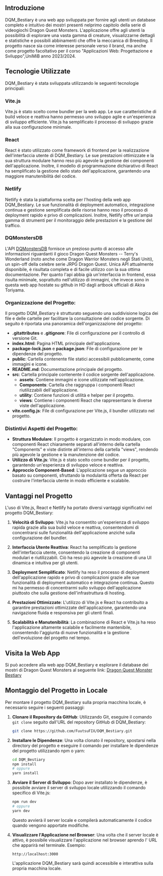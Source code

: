 ## Introduzione
DQM_Bestiary è una web app sviluppata per fornire agli utenti un database completo e intuitivo dei mostri presenti nelprimo capitolo della serie di videogiochi Dragon Quest Monsters. L'applicazione offre agli utenti la possibilità di esplorare una vasta gamma di creature, visualizzarne dettagli e statistiche e possibili abbinamenti che offre la meccanica di Breeding.
Il progetto nasce sia come interesse personale verso il brand, ma anche come progetto facoltativo per il corso "Applicazioni Web: Progettazione e Sviluppo",UniMiB anno 2023/2024.

## Tecnologie Utilizzate
DQM_Bestiary è stata sviluppata utilizzando le seguenti tecnologie principali:

### Vite.js
Vite.js è stato scelto come bundler per la web app. Le sue caratteristiche di build veloce e reattiva hanno permesso uno sviluppo agile e un'esperienza di sviluppo efficiente. Vite.js ha semplificato il processo di sviluppo grazie alla sua configurazione minimale.

### React
React è stato utilizzato come framework di frontend per la realizzazione dell'interfaccia utente di DQM_Bestiary. Le sue prestazioni ottimizzate e la sua struttura modulare hanno reso più agevole la gestione dei componenti dell'applicazione. Inoltre, il modello di programmazione dichiarativo di React ha semplificato la gestione dello stato dell'applicazione, garantendo una maggiore manutenibilità del codice.

### Netlify
Netlify è stata la piattaforma scelta per l'hosting della web app DQM_Bestiary. Le sue funzionalità di deployment automatico, integrazione continua e gestione semplificata delle risorse hanno reso il processo di deployment rapido e privo di complicazioni. Inoltre, Netlify offre un'ampia gamma di strumenti per il monitoraggio delle prestazioni e la gestione del traffico.

### DQMonstersDB
L'API [DQMonstersDB](https://github.com/cmsato09/DQMonstersDB-API) fornisce un prezioso punto di accesso alle informazioni riguardanti il gioco Dragon Quest Monsters -- Terry's Wonderland (noto anche come Dragon Warrior Monsters negli Stati Uniti), un spin-off della celebre serie JRPG Dragon Quest. Unica API attualmente disponibile, è risultata completa e di facile utilizzo con la sua ottima documentazione. Per quanto l'api abbia già un'interfaccia in frontend, essa risulta minimale, soprattutto nell'utilizzo di immagini, che invece sono in questa web app hostate su github in HD dagli artbook ufficiali di Akira Toriyama.

### Organizzazione del Progetto:
Il progetto DQM_Bestiary è strutturato seguendo una suddivisione logica dei file e delle cartelle per facilitare la consultazione del codice sorgente. Di seguito è riportata una panoramica dell'organizzazione del progetto:

- **.gitattributes** e **.gitignore**: File di configurazione per il controllo di versione Git.
- **index.html**: Pagina HTML principale dell'applicazione.
- **package-lock.json** e **package.json**: File di configurazione per le dipendenze del progetto.
- **public**: Cartella contenente file statici accessibili pubblicamente, come immagini e icone.
- **README.md**: Documentazione principale del progetto.
- **src**: Cartella principale contenente il codice sorgente dell'applicazione.
  - **assets**: Contiene immagini e icone utilizzate nell'applicazione.
  - **Components**: Cartella che raggruppa i componenti React riutilizzabili dell'applicazione.
  - **utility**: Contiene funzioni di utilità e helper per il progetto.
  - **views**: Contiene i componenti React che rappresentano le diverse viste dell'applicazione.
- **vite.config.js**: File di configurazione per Vite.js, il bundler utilizzato nel progetto.

### Distintivi Aspetti del Progetto:
- **Struttura Modulare**: Il progetto è organizzato in modo modulare, con componenti React chiaramente separati all'interno della cartella "Components" e viste distinte all'interno della cartella "views", rendendo più agevole la gestione e la manutenzione del codice.
- **Utilizzo di Vite.js**: Vite.js è stato scelto come bundler per il progetto, garantendo un'esperienza di sviluppo veloce e reattiva.
- **Approccio Component-Based**: L'applicazione segue un approccio basato su componenti, sfruttando la modularità offerta da React per costruire l'interfaccia utente in modo efficiente e scalabile.

## Vantaggi nel Progetto
L'uso di Vite.js, React e Netlify ha portato diversi vantaggi significativi nel progetto DQM_Bestiary:

1. **Velocità di Sviluppo**: Vite.js ha consentito un'esperienza di sviluppo rapida grazie alla sua build veloce e reattiva, consentendomi di concentrarsi sulle funzionalità dell'applicazione anziché sulla configurazione del bundler.

2. **Interfaccia Utente Reattiva**: React ha semplificato la gestione dell'interfaccia utente, consentendo la creazione di componenti modulari e riutilizzabili. Ciò ha reso più agevole la creazione di una UI dinamica e intuitiva per gli utenti.

3. **Deployment Semplificato**: Netlify ha reso il processo di deployment dell'applicazione rapido e privo di complicazioni grazie alle sue funzionalità di deployment automatico e integrazione continua. Questo mi ha permesso di concentrarmi sullo sviluppo dell'applicazione piuttosto che sulla gestione dell'infrastruttura di hosting.

4. **Prestazioni Ottimizzate**: L'utilizzo di Vite.js e React ha contribuito a garantire prestazioni ottimizzate dell'applicazione, garantendo una navigazione fluida e responsiva per gli utenti finali.

5. **Scalabilità e Manutenibilità**: La combinazione di React e Vite.js ha reso l'applicazione altamente scalabile e facilmente mantenibile, consentendo l'aggiunta di nuove funzionalità e la gestione dell'evoluzione del progetto nel tempo.
   
## Visita la Web App

Si può accedere alla web app DQM_Bestiary e esplorare il database dei mostri di Dragon Quest Monsters al seguente link: [Dragon Quest Monster Bestiary](https://dragonquestmonsterbestiary.netlify.app)

## Montaggio del Progetto in Locale

Per montare il progetto DQM_Bestiary sulla propria macchina locale, è necessario seguire i seguenti passaggi:

1. **Clonare il Repository da GitHub**: Utilizzando Git, eseguire il comando `git clone` seguito dall'URL del repository GitHub di DQM_Bestiary:

   ```bash
   git clone https://github.com/FuutsuFIX/DQM_Bestiary.git
   ```

2. **Installare le Dipendenze**: Una volta clonato il repository, spostarsi nella directory del progetto e eseguire il comando per installare le dipendenze del progetto utilizzando npm o yarn:

   ```bash
   cd DQM_Bestiary
   npm install
   # oppure
   yarn install
   ```

3. **Avviare il Server di Sviluppo**: Dopo aver installato le dipendenze, è possibile avviare il server di sviluppo locale utilizzando il comando specifico di Vite.js:

   ```bash
   npm run dev
   # oppure
   yarn dev
   ```

   Questo avvierà il server locale e compilerà automaticamente il codice quando vengono apportate modifiche.

4. **Visualizzare l'Applicazione nel Browser**: Una volta che il server locale è attivo, è possibile visualizzare l'applicazione nel browser aprendo l' URL che apparirà nel terminale. Esempio:

   ```
   http://localhost:3000
   ```

   L'applicazione DQM_Bestiary sarà quindi accessibile e interattiva sulla propria macchina locale.

